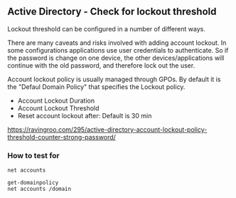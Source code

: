 ## Active Directory - Check for lockout threshold 

Lockout threshold can be configured in a number of different ways.

There are many caveats and risks involved with adding account lockout. In some configurations applications use user credentials to authenticate. So if the password is change on one device, the other devices/applications will continue with the old password, and therefore lock out the user.

Account lockout policy is usually managed through GPOs. By default it is the "Defaul Domain Policy" that specifies the Lockout policy.

- Account Lockout Duration
- Account Lockout Threshold
- Reset account lockout after: Default is 30 min



https://ravingroo.com/295/active-directory-account-lockout-policy-threshold-counter-strong-password/


### How to test for

```
net accounts
```

```
get-domainpolicy
net accounts /domain
```
